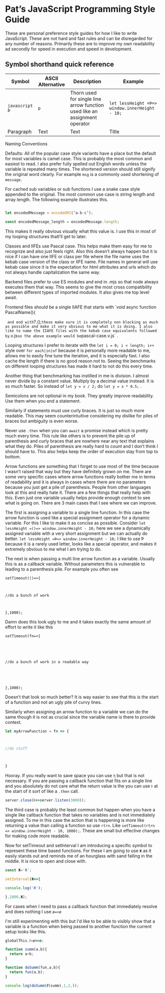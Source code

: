 # Pat’s JavaScript Programming Style Guide



These are personal preference style guides for how I like to write JavaScript. These are not hard and fast rules and can be disregarded for any number of reasons. Primarily these are to improve my own readability ad secondly for speed in execution and speed in development.

## Symbol shorthand quick reference

| Symbol | ASCII Alternative | Description | Example |
| ----------- | ----------- | ----------- | ----------- |
| ```javascript Þ ``` | `p` | Thorn used for single line arrow function used like an assignment operator | `let lessHeight =Þ=> window.innerHeight - 10;` |
| Paragraph   | Text        | Text        | Title       |


Naming Conventions

Defaults: All of the popular case style variants have a place but the default for most variables is camel case. This is probably the most common and easiest to read. I also prefer fully spelled out English words unless the variable is repeated many times. The shortened version should still signify the original word clearly. For example `msg` is a commonly used shortening of `message`.



For cached sub variables or sub functions I use a snake case style appended to the original. The most common use case is string length and array length. The following example illustrates this.



```javascript

let encodedMessage = encodeURI(‘a-b-c’);

const encodedMessage_length = encodedMessage.length;

```



This makes it really obvious visually what this value is. I use this in most of my looping structures thatI’ll get to later.



Classes and IIFEs use Pascal case. This helps make them easy for me to recognize and also just feels right. Also this doesn’t always happen but it is nice if I can have one IIFE or class per file where the file name uses the kebab case version of the class  or IIFE name. File names in general will use kebab case since it is the expectation for html attributes and urls which do not always handle capitalization the same way.



Backend files prefer to use ES modules and end in .mjs so that node always executes them that way. This seems to give the most cross compatibility between different types of imported modules. It also gives me top level await.



Frontend files should be a single IIAFE that starts with `void async function PascalName(){

`  and end with `?.();` these make sure it is completely non blocking as much as possible and make it very obvious to me what it is doing. I also like to name the IIAFE files with the kebab case equivalents followed by `.v.js` so the above example would be `pascal-case.v.js` .



Looping structures I prefer to iterate with the `let i = 0; i < length; i++` style over `for each|in|of` because it is personally more readable to me, allows me to easily fine tune the iteration, and it is especially fast. I also cache the length if there is no good reason not to. Seeing the benchmarks on different looping structures has made it hard to not do this every time.



Another thing that benchmarking has instilled in me is division. I almost never divide by a constant value. Multiply by a decimal value instead. It is so much faster. So instead of `let y = x / 2;` do `let y = x * 0.5;` .



Semicolons are not optional in my book. They greatly improve readability. Use them when you end a statement.



Similarly if statements must use curly braces. It is just so much more readable. This may seem counterintuitive considering my dislike for piles of braces but ambiguity is even worse.



Never use `.then` when you can `await` a promise instead which is pretty much every time. This rule like others is to prevent the pile up of parenthesis and curly braces that are nowhere near any text that explains what they do. Piles of parenthesis are really hard to count and I don’t think I should have to. This also helps keep the order of execution stay from top to bottom.



Arrow functions are something that I forget to use most of the time because I wasn’t raised that way but they have definitely grown on me. There are some very specific cases where arrow functions really bother me in terms of readability and it is always in cases where there are no parameters because you just get a pile of parenthesis. People from other languages look at this and really hate it. There are a few things that really help with this. Even just one variable usually helps provide enough context to see what is going on. There are 3 main cases that I see where we can improve. 



The first is assigning a variable to a single line function. In this case the arrow function is used like a special assignment operator for a dynamic variable. For this I like to make it as concise as possible. Consider `let lessHeight =()=> window.innerHeight - 10;` here we see a dynamically assigned variable with a very short assignment but we can actually do better. `let lessHeight =Þ=> window.innerHeight - 10;` I like to use Þ because it is a rarely used letter, looks like a special operator, and makes it extremely obvious to me what I am trying to do.



The next is when passing a multi line arrow function as a variable. Usually this is as a callback variable. Without parameters this is vulnerable to leading to a parenthesis pile. For example you often see 



``` 
setTimeout(()=>{ 



//do a bunch of work



},1000);
```



Damn does this look ugly to me and it takes exactly the same amount of effort to write it like this



```
setTimeout(fn=>{





//do a bunch of work in a readable way





},1000);
```



Doesn’t that look so much better? It is way easier to see that this is the start of a function and not an ugly pile of curvy lines.



Similarly when assigning an arrow function to a variable we can do the same though it is not as crucial since the variable name is there to provide context.



```javascript
let myArrowFunction = fn => {



//do stuff



}
```



Hooray. If you really want to save space you can use `ʩ` but that is not necessary. If you are passing a callback function that fits on a single line and you absolutely do not care what the return value is the you can use `Ͱ` at the start of it sort of like a `.then` call.

```javascript
server.close(Ͱ=>server.listen(3000));
```





The third case is probably the least common but happen when you have a single like callback function that takes no variables and is not immediately assigned. To me in this case the action that is happening is more like returning a value than calling a function so use `rtrn`. Like `setTimeout(rtrn => window.innerHeight - 10, 1000);`. These are small but effective changes for making code more readable.

Now for setTimeout and setInterval I am introducing a specific symbol to represent these time based functions. For these I am going to use `Ж` as it easily stands out and reminds me of an hourglass with sand falling in the middle. It is nice to open and close with.

```javascript
const Ж='Ж';

setInterval(Ж=>{

console.log('Ж');

},1000,Ж);

```

For cases when I need to pass a callback function that immediately resolve and does nothing I use `ø=>ø`

I'm still experimenting with this but I'd like to be able to visibly show that a variable is a function when being passed to another function the current setup looks like this.

```javascript
globalThis.𝒇=ø=>ø;

function summ(a,b){
  return a+b;
}

function doSumm(fun,a,b){
  return fun(a,b);
}

console.log(doSumm(𝒇(summ),1,2,));
```
